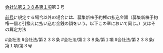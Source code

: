 [会社法第２３８条第１項](会社法＿＿＿＿第２３８条第１項)第３号

[前号](会社法＿＿＿＿第２３８条第１項第２号)に規定する場合以外の場合には、募集新株予約権の払込金額（募集新株予約権一個と引換えに払い込む金銭の額をいう。以下この章において同じ。）又はその算定方法


#会社法
#会社法/第２３８条
#会社法/第２３８条/第１項
#会社法/第２３８条/第１項/第３号
